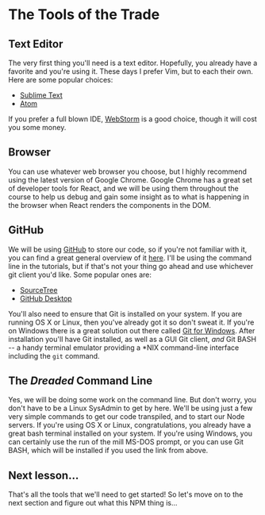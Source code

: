 # The Tools of the Trade

## Text Editor

The very first thing you'll need is a text editor. Hopefully, you already have a favorite and you're using it. These days I prefer Vim, but to
each their own. Here are some popular choices:

  * [Sublime Text](http://www.sublimetext.com/)
  * [Atom](https://atom.io/)

If you prefer a full blown IDE, [WebStorm](https://www.jetbrains.com/webstorm/)
is a good choice, though it will cost you some money.

## Browser

You can use whatever web browser you choose, but I highly recommend using
the latest version of Google Chrome. Google Chrome has a great set of developer
tools for React, and we will be using them throughout the course to help us
debug and gain some insight as to what is happening in the browser when React
renders the components in the DOM.

## GitHub

We will be using [GitHub](https://github.com/) to store our code, so if you're
not familiar with it, you can find a great general overview of it
[here](https://guides.github.com/activities/hello-world/). I'll be using the
command line in the tutorials, but if that's not your thing go ahead and use whichever
git client you'd like. Some popular ones are:

  * [SourceTree](https://www.sourcetreeapp.com/)
  * [GitHub Desktop](https://desktop.github.com/)

You'll also need to ensure that Git is installed on your system. If you are
running OS X or Linux, then you've already got it so don't sweat it. If you're
on Windows there is a great solution out there called [Git for Windows](https://git-for-windows.github.io/).
After installation you'll have Git installed, as well as a GUI Git client,
*and* Git BASH -- a handy terminal emulator providing a *NIX command-line interface including the `git` command.

## The *Dreaded* Command Line

Yes, we will be doing some work on the command line. But don't worry, you
don't have to be a Linux SysAdmin to get by here. We'll be using just a few
very simple commands to get our code transpiled, and to start our Node
servers. If you're using OS X or Linux, congratulations, you already have
a great bash terminal installed on your system. If you're using Windows,
you can certainly use the run of the mill MS-DOS prompt, or you can use
Git BASH, which will be installed if you used the link from above.

## Next lesson...

That's all the tools that we'll need to get started! So let's move on to
the next section and figure out what this NPM thing is...
